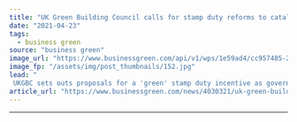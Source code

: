 ```yaml
---
title: "UK Green Building Council calls for stamp duty reforms to catalyse green home retrofit market"
date: "2021-04-23"
tags: 
  - business green
source: "business green"
image_url: "https://www.businessgreen.com/api/v1/wps/1e59ad4/cc957485-22ab-45ed-91f5-0a0dffd1cae8/6/iStock-1148222645-185x114.jpg"
image_fp: "/assets/img/post_thumbnails/152.jpg"
lead: "
 UKGBC sets outs proposals for a 'green' stamp duty incentive as government data reveals record interest for Green Homes Grant in its final month  ..."
article_url: "https://www.businessgreen.com/news/4030321/uk-green-building-council-calls-stamp-duty-reforms-catalyse-green-home-retrofit-market"
---
```


---
